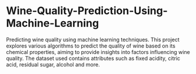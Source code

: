 # Wine-Quality-Prediction-Using-Machine-Learning
Predicting wine quality using machine learning techniques. This project explores various algorithms to predict the quality of wine based on its chemical properties,  aiming to provide insights into factors influencing wine quality. The dataset used contains attributes such as  fixed acidity, citric acid, residual sugar, alcohol and more.
